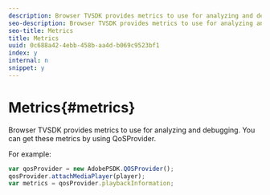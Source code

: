 ```yaml
---
description: Browser TVSDK provides metrics to use for analyzing and debugging. You can get these metrics by using QoSProvider.
seo-description: Browser TVSDK provides metrics to use for analyzing and debugging. You can get these metrics by using QoSProvider.
seo-title: Metrics
title: Metrics
uuid: 0c688a42-4ebb-458b-aa4d-b069c9523bf1
index: y
internal: n
snippet: y
---
```


# Metrics{#metrics}

Browser TVSDK provides metrics to use for analyzing and debugging. You can get these metrics by using QoSProvider.

For example: 

```js
var qosProvider = new AdobePSDK.QOSProvider(); 
qosProvider.attachMediaPlayer(player); 
var metrics = qosProvider.playbackInformation;
```

